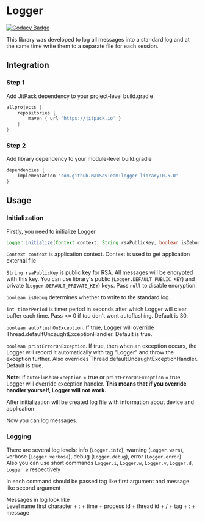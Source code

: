 # Logger

[![Codacy Badge](https://api.codacy.com/project/badge/Grade/a487a248697e46569bf8d4a74b516e19)](https://app.codacy.com/gh/MaxSavTeam/logger-library?utm_source=github.com&utm_medium=referral&utm_content=MaxSavTeam/logger-library&utm_campaign=Badge_Grade_Settings)

This library was developed to log all messages into a standard log and at the same time write them to a separate file for each session.

## Integration
### Step 1
Add JitPack dependency to your project-level build.gradle
``` groovy
allprojects {
    repositories {
        maven { url 'https://jitpack.io' }
    }
}
```
### Step 2
Add library dependency to your module-level build.gradle
``` groovy
dependencies {
    implementation 'com.github.MaxSavTeam:logger-library:0.5.0'
}
```

## Usage
### Initialization
Firstly, you need to initialize Logger
``` java
Logger.initialize(Context context, String rsaPublicKey, boolean isDebug, int timerPeriod, boolean autoFlushOnException, boolean printErrorOnException);
```
`Context context` is application context. Context is used to get application external file  

`String rsaPublicKey` is public key for RSA. All messages will be encrypted with this key.
You can use library's public (``Logger.DEFAULT_PUBLIC_KEY``) and private (``Logger.DEFAULT_PRIVATE_KEY``) keys.
Pass ``null`` to disable encryption.

`boolean isDebug` determines whether to write to the standard log.

`int timerPeriod` is timer period in seconds after which Logger will clear buffer each time.
Pass <= 0 if tou don't wont autoflushing.
Default is 30.

`boolean autoFlushOnException`. If true, Logger will override Thread.defaultUncaughtExceptionHandler.
Default is true.

`boolean printErrorOnException`. If true, then when an exception occurs, the Logger will record it automatically with tag "Logger" and throw the exception further.
Also overrides Thread.defaultUncaughtExceptionHandler.
Default is true.

**Note:** if `autoFlushOnException` = true or `printErrorOnException` = true, Logger will override exception handler. **This means that if you override handler yourself, Logger will not work.**

After initialization will be created log file with information about device and application

Now you can log messages.

### Logging
There are several log levels: info (``Logger.info``), warning (``Logger.warn``), verbose (``Logger.verbose``), debug (``Logger.debug``), error (``Logger.error``)  
Also you can use short commands ``Logger.i``, ``Logger.w``, ``Logger.v``, ``Logger.d``, ``Logger.e`` respectively  

In each command should be passed tag like first argument and message like second argument  

Messages in log look like  
Level name first character + : + time + process id + thread id + / + tag + : + message
